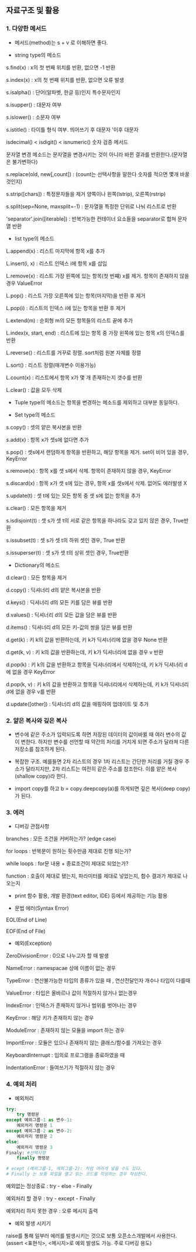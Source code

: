 ## 자료구조 및 활용

### 1. 다양한 메서드

- 메서드(method)는 s + v 로 이해하면 좋다.

- string type의 메소드

s.find(x) : x의 첫 번째 위치를 반환, 없으면 -1 반환

s.index(x) : x의 첫 번째 위치를 반환, 없으면 오류 발생

s.isalpha() : 단어(알파벳, 한글 등)인지 특수문자인지

s.isupper() : 대문자 여부

s.islower() : 소문자 여부

s.istitle() : 타이틀 형식 여부. 띄어쓰기 후 대문자 '이후 대문자

isdecimal() < isdigit() < isnumeric() 숫자 검증 메서드



문자열 변경 메소드는 문자열을 변경시키는 것이 아니라 바뀐 결과를 반환한다.(문자열은 불가변하다)

s.replace(old, new[,count]) : (count는 선택사항을 말한다 숫자를 적으면 몇개 바꿀 것인지)

s.strip([chars]) : 특정문자들을 제거 양쪽이나 왼쪽(lstrip), 오른쪽(rstrip)

s.split(sep=None, maxsplit=-1) : 문자열을 특정한 단위로 나눠 리스트로 반환

'separator'.join([iterable]) : 반복가능한 컨테이너 요소들을 separator로 합쳐 문자열 반환



- list type의 메소드

L.append(x) : 리스트 마지막에 항목 x를 추가

L.insert(i, x) : 리스트 인덱스 i에 항목 x를 삽입

L.remove(x) : 리스트 가장 왼쪽에 있는 항목(첫 번쨰) x를 제거. 항목이 존재하지 않을 경우 ValueError

L.pop() : 리스트 가장 오른쪽에 있는 항목(마지막)을 반환 후 제거

L.pop(i) : 리스트의 인덱스 i에 있는 항목을 반환 후 제거

L.extend(m) : 순회형 m의 모든 항목들의 리스트 끝에 추가

L.index(x, start, end) : 리스트에 있는 항목 중 가장 왼쪽에 있는 항목 x의 인덱스를 반환

L.reverse() : 리스트를 거꾸로 정렬. sort처럼 원본 자체를 정렬

L.sort() : 리스트 정렬(매개변수 이용가능)

L.count(x) : 리스트에서 항목 x가 몇 개 존재하는지 갯수를 반환

L.clear() : 값을 모두 삭제



- Tuple type의 메소드는 항목을 변경하는 메소드를 제외하고 대부분 동일하다.



- Set type의 메소드

s.copy() : 셋의 얕은 복사본을 반환

s.add(x) : 항목 x가 셋s에 없다면 추가

s.pop() : 셋s에서 랜덤하게 항목을 반환하고, 해당 항목을 제거. set이 비어 있을 경우, KeyError

s.remove(x) : 항목 x를 셋 s에서 삭제. 항목이 존재하지 않을 경우, KeyError

s.discard(x) : 항목 x가 셋 s에 있는 경우, 항목 x를 셋s에서 삭제. 없어도 에러발생 X

s.update(t) : 셋 t에 있는 모든 항목 중  셋 s에 없는 항목을 추가

s.clear() : 모든 항목을 제거

s.isdisjoint(t) : 셋 s가 셋 t의 서로 같은 항목을 하나라도 갖고 있지 않은 경우, True반환

s.issubset(t) : 셋 s가 셋 t의 하위 셋인 경우, True 반환

s.issuperser(t) : 셋 s가 셋 t의 상위 셋인 경우, True반환



- Dictionary의 메소드

d.clear() : 모든 항목을 제거

d.copy() : 딕셔너리 d의 얕은 복사본을 반환

d.keys() : 딕셔너리 d의 모든 키를 담은 뷰를 반환

d.values() : 딕셔너리 d의 모든 값을 담은 뷰를 반환

d.items() : 딕셔너리 d의 모든 키-값의 쌍을 담은 뷰를 반환

d.get(k) : 키 k의 값을 반환하는데, 키 k가 딕셔너리에 없을 경우 None 반환

d.get(k, v) : 키 k의 값을 반환하는데, 키 k가 딕셔너리에 없을 경우 v 반환

d.pop(k) : 키 k의 값을 반환하고 항목을 딕셔너리에서 삭제하는데, 키 k가 딕셔너리 d에 없을 경우 KeyError

d.pop(k, v) : 키 k의 값을 반환하고 항목을 딕셔너리에서 삭제하는데, 키 k가 딕셔너리 d에 없을 경우 v를 반환

d.update([other]) : 딕셔너리 d의 값을 매핑하여 업데이트 및 추가



### 2. 얕은 복사와 깊은 복사

- 변수에 같은 주소가 입력되도록 하면 저장된 데이터의 값이바뀔 때 여러 변수의 값이 변한다. 하지만 변수를 선언할 때 약간의 처리를 거치게 되면 주소가 달라져 다른 저장소를 참조하게 된다.

- 복잡한 구조. 예를들면 2차 리스트의 경우 1차 리스트는 간단한 처리를 거칠 경우 주소가 달라지지만, 2차 리스트는 여전히 같은 주소를 참조한다. 이를 얕은 복사(shallow copy)라 한다.

- import copy를 하고 b = copy.deepcopy(a)를 하게되면 깊은 복사(deep copy)가 된다.



### 3. 에러

- 디버깅 관점사항

branches : 모든 조건을 커버하는가? (edge case)

for loops : 반복문이 원하는 횟수만큼 제대로 진행 되는가?

while loops : for문 내용 + 종료조건이 제대로 되었는가?

function : 호출이 제대로 됐는지, 파라미터를 제대로 넣었는지, 함수 결과가 제대로 나오는지

- print 함수 활용, 개발 환경(text editor, IDE) 등에서 제공하는 기능 활용

- 문법 에러(Syntax Error)

EOL(End of Line)

EOF(End of File)

- 예외(Exception)

ZeroDivisionError : 0으로 나누고자 할 때 발생

NameError : namespacae 상에 이름이 없는 경우

TypeError : 연산불가능한 타입의 종류가 있을 때 , 연산전달인자 개수나 타입이 다를때

ValueError : 타입은 올바르나 값이 적절하지 않거나 없는경우

IndexError : 인덱스가 존재하지 않거나 범위를 벗어나는 경우

KeyError : 해당 키가 존재하지 않는 경우

ModuleError : 존재하지 않는 모듈을 import 하는 경우

ImportError : 모듈은 있으나 존재하지 않는 클래스/함수를 가져오는 경우

KeyboardInterrupt : 임의로 프로그램을 종료하였을 때

IndentationError : 들여쓰기가 적절하지 않는 경우



### 4. 예외 처리

- 예외처리

```python
try:
	try 명령문
except 예외그룹-1 as 변수-1:
    예외처리 명령문 1
except 예외그룹-2 as 변수-2:
    예외처리 명령문 2
else:
    예외처리 명령문 3
Finaly: #선택사항
    finally 명령문

# ecept (예외그룹-1, 예외그룹-2): 처럼 여러개 넣을 수도 있다.
# Finally 는 보통 파일을 열고 읽는 코드를 작성하는 경우 작성한다.
```

예외없는 정상종료 : try - else - Finally

예외처리 할 경우 : try - except - Finally

예외처리 하지 못한 경우 : 오류 메시지 출력

- 예외 발생 시키기

raise를 통해 일부러 에러를 발생시키는 것으로 보통 오픈소스개발에서 사용한다.(assert <표현식>, <메시지>로 예외 발생도 가능. 주로 디버깅 용도)